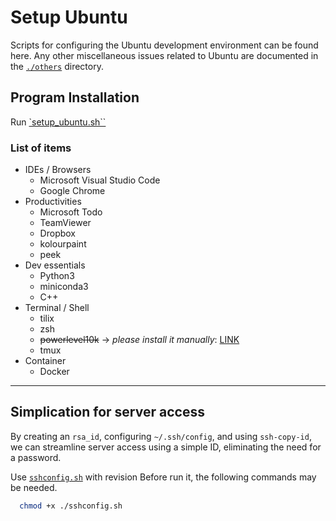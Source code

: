 # Setup Ubuntu

Scripts for configuring the Ubuntu development environment can be found here. Any other miscellaneous issues related to Ubuntu are documented in the [`./others`](./others/) directory.

## Program Installation

Run [`setup_ubuntu.sh``](./setup_ubuntu.sh)

### List of items

- IDEs / Browsers
    - Microsoft Visual Studio Code
    - Google Chrome
- Productivities
    - Microsoft Todo
    - TeamViewer
    - Dropbox
    - kolourpaint
    - peek
- Dev essentials
    - Python3
    - miniconda3
    - C++
- Terminal / Shell
    - tilix
    - zsh
    - <del>powerlevel10k</del> -> _please install it manually_: [LINK](https://github.com/romkatv/powerlevel10k#meslo-nerd-font-patched-for-powerlevel10k)
    - tmux
- Container
    - Docker

---

## Simplication for server access

By creating an `rsa_id`, configuring `~/.ssh/config`, and using `ssh-copy-id`, we can streamline server access using a simple ID, eliminating the need for a password.

Use [`sshconfig.sh`](./sshconfig.sh) with revision
Before run it, the following commands may be needed.

```bash
  chmod +x ./sshconfig.sh
```
